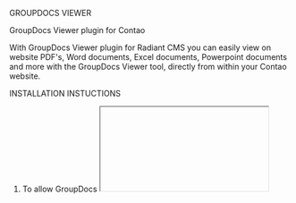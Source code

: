 GROUPDOCS VIEWER

GroupDocs Viewer plugin for Contao

With GroupDocs Viewer plugin for Radiant CMS you can easily view on website PDF's, Word documents, Excel documents, Powerpoint documents and more with the GroupDocs Viewer tool, directly from within your Contao website.

INSTALLATION INSTUCTIONS

1. To allow GroupDocs <iframe> to appear go to Admin > Setting > Allowed HTML tags and just add <iframe> at the end
2. Place "groupdocs_viewer" in site/system/modules
3. Then go to Admin > System >  Extension manager > Update database and update "tl_gdv" table

UNINSTALL PLUGIN

Just remove "groupdocs_viewer" in modules



Sign, Manage, Annotate, Assemble, Compare and Convert Documents with GroupDocs

    Annotate PDF, Word, Excel, Powerpoint and Images with GroupDocs Viewer
    Download Viewer plugin package here
    Embed DOC, DOCX, PDF Viewer in your Radiant CMS website
    See source code for GroupDocs Viewer plugin for Radiant CMS

Created by GroupDocs Marketplace Team.